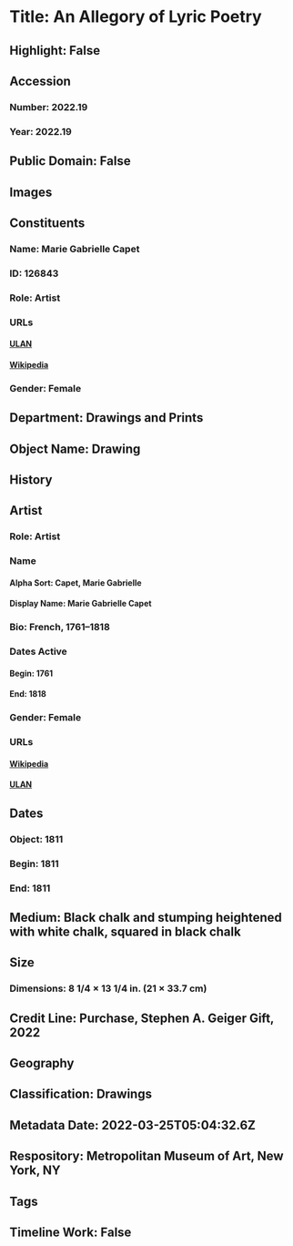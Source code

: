 # Title: An Allegory of Lyric Poetry
## Highlight: False
## Accession
### Number: 2022.19
### Year: 2022.19
## Public Domain: False
## Images
## Constituents
### Name: Marie Gabrielle Capet
### ID: 126843
### Role: Artist
### URLs
#### [ULAN](http://vocab.getty.edu/page/ulan/500017955)
#### [Wikipedia](https://www.wikidata.org/wiki/Q453187)
### Gender: Female
## Department: Drawings and Prints
## Object Name: Drawing
## History
## Artist
### Role: Artist
### Name
#### Alpha Sort: Capet, Marie Gabrielle
#### Display Name: Marie Gabrielle Capet
### Bio: French, 1761–1818
### Dates Active
#### Begin: 1761
#### End: 1818
### Gender: Female
### URLs
#### [Wikipedia](https://www.wikidata.org/wiki/Q453187)
#### [ULAN](http://vocab.getty.edu/page/ulan/500017955)
## Dates
### Object: 1811
### Begin: 1811
### End: 1811
## Medium: Black chalk and stumping heightened with white chalk, squared in black chalk
## Size
### Dimensions: 8 1/4 × 13 1/4 in. (21 × 33.7 cm)
## Credit Line: Purchase, Stephen A. Geiger Gift, 2022
## Geography
## Classification: Drawings
## Metadata Date: 2022-03-25T05:04:32.6Z
## Respository: Metropolitan Museum of Art, New York, NY
## Tags
## Timeline Work: False